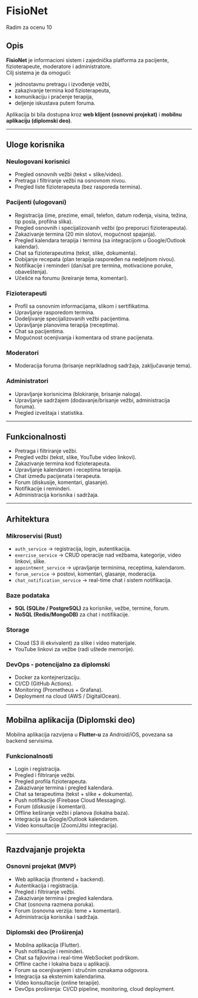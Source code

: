 # FisioNet

Radim za ocenu 10

## Opis
**FisioNet** je informacioni sistem i zajednička platforma za pacijente, fizioterapeute, moderatore i administratore.  
Cilj sistema je da omogući:
- jednostavnu pretragu i izvođenje vežbi,  
- zakazivanje termina kod fizioterapeuta,  
- komunikaciju i praćenje terapija,  
- deljenje iskustava putem foruma.  

Aplikacija bi bila dostupna kroz **web klijent (osnovni projekat)** i **mobilnu aplikaciju (diplomski deo)**.

---

## Uloge korisnika

### Neulogovani korisnici
- Pregled osnovnih vežbi (tekst + slike/video).  
- Pretraga i filtriranje vežbi na osnovnom nivou.  
- Pregled liste fizioterapeuta (bez rasporeda termina).  

### Pacijenti (ulogovani)
- Registracija (ime, prezime, email, telefon, datum rođenja, visina, težina, tip posla, profilna slika).  
- Pregled osnovnih i specijalizovanih vežbi (po preporuci fizioterapeuta).  
- Zakazivanje termina (20 min slotovi, mogućnost spajanja).  
- Pregled kalendara terapija i termina (sa integracijom u Google/Outlook kalendar).  
- Chat sa fizioterapeutima (tekst, slike, dokumenta).  
- Dobijanje recepata (plan terapija raspoređen na nedeljnom nivou).  
- Notifikacije i reminderi (dan/sat pre termina, motivacione poruke, obaveštenja).  
- Učešće na forumu (kreiranje tema, komentari).  

### Fizioterapeuti
- Profil sa osnovnim informacijama, slikom i sertifikatima.  
- Upravljanje rasporedom termina.  
- Dodeljivanje specijalizovanih vežbi pacijentima.  
- Upravljanje planovima terapija (receptima).  
- Chat sa pacijentima.  
- Mogućnost ocenjivanja i komentara od strane pacijenata.  

### Moderatori
- Moderacija foruma (brisanje neprikladnog sadržaja, zaključavanje tema).  

### Administratori
- Upravljanje korisnicima (blokiranje, brisanje naloga).  
- Upravljanje sadržajem (dodavanje/brisanje vežbi, administracija foruma).  
- Pregled izveštaja i statistika.  

---

## Funkcionalnosti

- Pretraga i filtriranje vežbi.  
- Pregled vežbi (tekst, slike, YouTube video linkovi).  
- Zakazivanje termina kod fizioterapeuta.  
- Upravljanje kalendarom i receptima terapija.  
- Chat između pacijenata i terapeuta.  
- Forum (diskusije, komentari, glasanje).  
- Notifikacije i reminderi.  
- Administracija korisnika i sadržaja.  

---

## Arhitektura

### Mikroservisi (Rust)
- `auth_service` → registracija, login, autentikacija.  
- `exercise_service` → CRUD operacije nad vežbama, kategorije, video linkovi, slike.  
- `appointment_service` → upravljanje terminima, receptima, kalendarom.  
- `forum_service` → postovi, komentari, glasanje, moderacija.  
- `chat_notification_service` → real-time chat i sistem notifikacija.  

### Baze podataka
- **SQL (SQLite / PostgreSQL)** za korisnike, vežbe, termine, forum.  
- **NoSQL (Redis/MongoDB)** za chat i notifikacije.  

### Storage
- Cloud (S3 ili ekvivalent) za slike i video materijale.  
- YouTube linkovi za vežbe (radi uštede memorije).  

### DevOps - potencijalno za diplomski
- Docker za kontejnerizaciju.  
- CI/CD (GitHub Actions).  
- Monitoring (Prometheus + Grafana).  
- Deployment na cloud (AWS / DigitalOcean).  

---

## Mobilna aplikacija (Diplomski deo)

Mobilna aplikacija razvijena u **Flutter-u** za Android/iOS, povezana sa backend servisima.

### Funkcionalnosti
- Login i registracija.  
- Pregled i filtriranje vežbi.  
- Pregled profila fizioterapeuta.  
- Zakazivanje termina i pregled kalendara.  
- Chat sa terapeutima (tekst + slike + dokumenta).  
- Push notifikacije (Firebase Cloud Messaging).  
- Forum (diskusije i komentari).  
- Offline keširanje vežbi i planova (lokalna baza).  
- Integracija sa Google/Outlook kalendarom.  
- Video konsultacije (Zoom/Jitsi integracija).  

---

## Razdvajanje projekta

### Osnovni projekat (MVP)
- Web aplikacija (frontend + backend).  
- Autentikacija i registracija.  
- Pregled i filtriranje vežbi.  
- Zakazivanje termina i pregled kalendara.  
- Chat (osnovna razmena poruka).  
- Forum (osnovna verzija: teme + komentari).  
- Administracija korisnika i sadržaja.  

### Diplomski deo (Proširenja)
- Mobilna aplikacija (Flutter).  
- Push notifikacije i reminderi.  
- Chat sa fajlovima i real-time WebSocket podrškom.  
- Offline cache i lokalna baza u aplikaciji.  
- Forum sa ocenjivanjem i stručnim oznakama odgovora.  
- Integracija sa eksternim kalendarima.  
- Video konsultacije (online terapije).  
- DevOps proširenja: CI/CD pipeline, monitoring, cloud deployment.  
